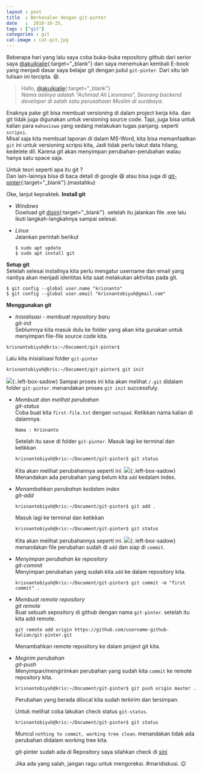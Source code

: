 ```yaml
---
layout : post
title  : Berkenalan dengan git-pinter
date   :  2018-10-25,
tags : ["git"]
categories : git
cat-image : cat-git.jpg
---
```


Beberapa hari yang lalu saya coba buka-buka repository github dari serior saya
[@akuikialie](https://github.com/akuikialie){:target="_blank"}
dan saya menemukan kembali E-book yang menjadi dasar saya belajar git dengan judul
`git-pinter`. Dari situ lah tulisan ini tercipta. 😄.

> Hallo, [@akuikialie](https://github.com/akuikialie){:target="_blank"}<br>
> *Nama aslinya adalah "Achmad Ali Liesmana", Seorang backend developer di salah satu perusahaan Muslim di surabaya.*

Enaknya pake git bisa membuat versioning di dalam project kerja kita. dan git tidak juga digunakan untuk versioning source code.
Tapi, juga bisa untuk kalian para `mahasiswa` yang sedang melakukan tugas panjang. seperti `scripsi`. <br>
Misal saja kita membuat laporan di dalam MS-Word, kita bisa memanfaatkan `git` ini untuk versioning scripsi kita,
Jadi tidak perlu takut data hilang, kedelete dll. Karena git akan menyimpan perubahan-perubahan walau hanya satu space saja.

Untuk teori seperti apa itu git ?<br>
Dan lain-lainnya bisa di baca detail di google 😄 atau bisa juga di [git-pinter](https://github.com/akuikialie/git-pinter/blob/master/git-pinter.pdf){:target="_blank"}.(mastahku)

Oke, lanjut kepraktek.
 **Install git**
 * *Windows* <br>
   Dowload git [disini](https://git-scm.com/download/win){:target="_blank"}. setelah itu jalankan file .exe lalu ikuti langkah-langkahnya sampai selesai.

* *Linux* <br>
  Jalankan perintah berikut
    ```
    $ sudo apt update
    $ sudo apt install git
    ```

**Setup git** <br>
    Setelah selesai installnya kita perlu mengatur username dan email yang nantiya akan menjadi identitas
    kita saat melakukan aktivitas pada git.

```
$ git config --global user.name "krisnanto"
$ git config --global user.email "krisnantobiyuh@gmail.com"
```

**Menggunakan git**

* *Inisialisasi - membuat repository baru* <br>
  *git-init* <br>
  Seblumnya kita masuk dulu ke folder yang akan kita gunakan untuk menyimpan file-file source code kita.
```
krisnantobiyuh@kris:~/Document/git-pinter$
```

  Lalu kita inisialisasi folder `git-pinter`
  ```
  krisnantobiyuh@kris:~/Document/git-pinter$ git init
  ```
![]({{site.baseurl}}/images/git-init.jpg){:.left-box-sadow}
  Sampai proses ini kita akan melihat `/.git` didalam folder `git-pinter`. menandakan proses `git init` successfuly.

* *Membuat dan melihat perubahan* <br>
  *git-status* <br>
  Coba buat kita `first-file.txt` dengan `notepad`. Ketikkan nama kalian di dalamnya.
    ```
    Nama : Krisnanto
    ```
    Setelah itu save di folder `git-pinter`.
    Masuk lagi ke terminal dan ketikkan
     ```
    krisnantobiyuh@kris:~/Document/git-pinter$ git status
    ```
    Kita akan melihat perubahannya seperti ini.
    ![]({{site.baseurl}}/images/git-status.jpg){:.left-box-sadow}
    Menandakan ada perubahan yang belum kita `add` kedalam index.


* *Menambahkan perubahan kedalam index* <br>
  *git-add* <br>
    ```
    krisnantobiyuh@kris:~/Document/git-pinter$ git add .
    ```

    Masuk lagi ke terminal dan ketikkan
    ```
    krisnantobiyuh@kris:~/Document/git-pinter$ git status
    ```
    Kita akan melihat perubahannya seperti ini.
    ![]({{site.baseurl}}/images/git-status-after-add.jpg){:.left-box-sadow}
    menandakan file perubahan sudah di `add` dan siap di `commit`.

* *Menyimpan perubahan ke repository* <br>
  *git-commit* <br>
    Menyimpan perubahan yang sudah kita `add` ke dalam repository kita.
    ```
    krisnantobiyuh@kris:~/Document/git-pinter$ git commit -m "first commit" .
    ```

* *Membuat remote repository* <br>
  *git remote* <br>
    Buat sebuah sepository di github dengan nama `git-pinter`. setelah itu kita add remote.
    ```
    git remote add origin https://github.com/username-github-kalian/git-pinter.git
    ```
    Menambahkan remote repository ke dalam projevt git kita.

* *Megirim perubahan* <br>
  *git-push* <br>
    Menyimpan/mengirimkan perubahan yang sudah kita `commit` ke remote repository kita.
    ```
    krisnantobiyuh@kris:~/Document/git-pinter$ git push origin master .
    ```
    Perubahan yang berada dilocal kita sudah terkirim dan tersimpan.

    Untuk melihat coba lakukan check status `git-status`.
    ```
    krisnantobiyuh@kris:~/Document/git-pinter$ git status
    ```
    Muncul `nothing to commit, working tree clean`. menandakan tidak ada perubahan didalam working tree kita.

    git-pinter sudah ada di Repository saya silahkan check di [sini](https://github.com/krisnantobiyuh/git-pinter)

   Jika ada yang salah, jangan ragu untuk mengoreksi. #maridiskusi. 😉



